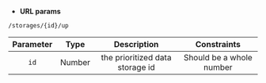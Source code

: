 * **URL params**

`/storages/{id}/up`  

Parameter | Type | Description | Constraints  
:-------: | :--: | :---------: | :---------:  
`id` | Number | the prioritized data storage id | Should be a whole number  

